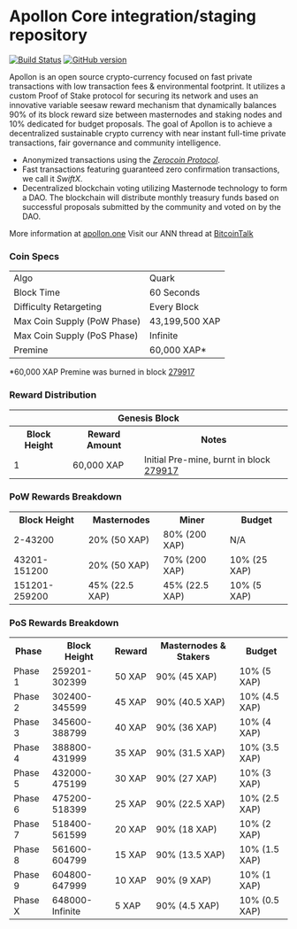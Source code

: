 Apollon Core integration/staging repository
=====================================

[![Build Status](https://travis-ci.org/Apollon-Project/Apollon.svg?branch=master)](https://travis-ci.org/Apollon-Project/Apollon) [![GitHub version](https://badge.fury.io/gh/Apollon-Project%2FApollon.svg)](https://badge.fury.io/gh/Apollon-Project%2FApollon)

Apollon is an open source crypto-currency focused on fast private transactions with low transaction fees & environmental footprint.  It utilizes a custom Proof of Stake protocol for securing its network and uses an innovative variable seesaw reward mechanism that dynamically balances 90% of its block reward size between masternodes and staking nodes and 10% dedicated for budget proposals. The goal of Apollon is to achieve a decentralized sustainable crypto currency with near instant full-time private transactions, fair governance and community intelligence.
- Anonymized transactions using the [_Zerocoin Protocol_](http://www.apollon.one/zxap).
- Fast transactions featuring guaranteed zero confirmation transactions, we call it _SwiftX_.
- Decentralized blockchain voting utilizing Masternode technology to form a DAO. The blockchain will distribute monthly treasury funds based on successful proposals submitted by the community and voted on by the DAO.

More information at [apollon.one](http://www.apollon.one) Visit our ANN thread at [BitcoinTalk](http://www.bitcointalk.org/index.php?topic=1262920)

### Coin Specs
<table>
<tr><td>Algo</td><td>Quark</td></tr>
<tr><td>Block Time</td><td>60 Seconds</td></tr>
<tr><td>Difficulty Retargeting</td><td>Every Block</td></tr>
<tr><td>Max Coin Supply (PoW Phase)</td><td>43,199,500 XAP</td></tr>
<tr><td>Max Coin Supply (PoS Phase)</td><td>Infinite</td></tr>
<tr><td>Premine</td><td>60,000 XAP*</td></tr>
</table>

*60,000 XAP Premine was burned in block [279917](http://www.presstab.pw/phpexplorer/Apollon/block.php?blockhash=206d9cfe859798a0b0898ab00d7300be94de0f5469bb446cecb41c3e173a57e0)

### Reward Distribution

<table>
<th colspan=4>Genesis Block</th>
<tr><th>Block Height</th><th>Reward Amount</th><th>Notes</th></tr>
<tr><td>1</td><td>60,000 XAP</td><td>Initial Pre-mine, burnt in block <a href="http://www.presstab.pw/phpexplorer/Apollon/block.php?blockhash=206d9cfe859798a0b0898ab00d7300be94de0f5469bb446cecb41c3e173a57e0">279917</a></td></tr>
</table>

### PoW Rewards Breakdown

<table>
<th>Block Height</th><th>Masternodes</th><th>Miner</th><th>Budget</th>
<tr><td>2-43200</td><td>20% (50 XAP)</td><td>80% (200 XAP)</td><td>N/A</td></tr>
<tr><td>43201-151200</td><td>20% (50 XAP)</td><td>70% (200 XAP)</td><td>10% (25 XAP)</td></tr>
<tr><td>151201-259200</td><td>45% (22.5 XAP)</td><td>45% (22.5 XAP)</td><td>10% (5 XAP)</td></tr>
</table>

### PoS Rewards Breakdown

<table>
<th>Phase</th><th>Block Height</th><th>Reward</th><th>Masternodes & Stakers</th><th>Budget</th>
<tr><td>Phase 1</td><td>259201-302399</td><td>50 XAP</td><td>90% (45 XAP)</td><td>10% (5 XAP)</td></tr>
<tr><td>Phase 2</td><td>302400-345599</td><td>45 XAP</td><td>90% (40.5 XAP)</td><td>10% (4.5 XAP)</td></tr>
<tr><td>Phase 3</td><td>345600-388799</td><td>40 XAP</td><td>90% (36 XAP)</td><td>10% (4 XAP)</td></tr>
<tr><td>Phase 4</td><td>388800-431999</td><td>35 XAP</td><td>90% (31.5 XAP)</td><td>10% (3.5 XAP)</td></tr>
<tr><td>Phase 5</td><td>432000-475199</td><td>30 XAP</td><td>90% (27 XAP)</td><td>10% (3 XAP)</td></tr>
<tr><td>Phase 6</td><td>475200-518399</td><td>25 XAP</td><td>90% (22.5 XAP)</td><td>10% (2.5 XAP)</td></tr>
<tr><td>Phase 7</td><td>518400-561599</td><td>20 XAP</td><td>90% (18 XAP)</td><td>10% (2 XAP)</td></tr>
<tr><td>Phase 8</td><td>561600-604799</td><td>15 XAP</td><td>90% (13.5 XAP)</td><td>10% (1.5 XAP)</td></tr>
<tr><td>Phase 9</td><td>604800-647999</td><td>10 XAP</td><td>90% (9 XAP)</td><td>10% (1 XAP)</td></tr>
<tr><td>Phase X</td><td>648000-Infinite</td><td>5 XAP</td><td>90% (4.5 XAP)</td><td>10% (0.5 XAP)</td></tr>
</table>
